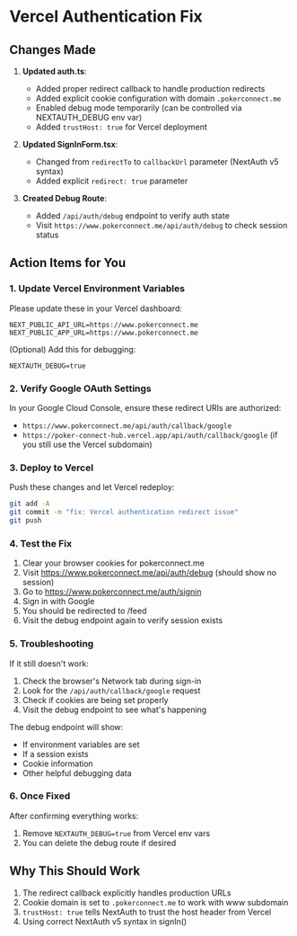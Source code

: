 # Vercel Authentication Fix

## Changes Made

1. **Updated auth.ts**:
   - Added proper redirect callback to handle production redirects
   - Added explicit cookie configuration with domain `.pokerconnect.me`
   - Enabled debug mode temporarily (can be controlled via NEXTAUTH_DEBUG env var)
   - Added `trustHost: true` for Vercel deployment

2. **Updated SignInForm.tsx**:
   - Changed from `redirectTo` to `callbackUrl` parameter (NextAuth v5 syntax)
   - Added explicit `redirect: true` parameter

3. **Created Debug Route**:
   - Added `/api/auth/debug` endpoint to verify auth state
   - Visit `https://www.pokerconnect.me/api/auth/debug` to check session status

## Action Items for You

### 1. Update Vercel Environment Variables

Please update these in your Vercel dashboard:

```
NEXT_PUBLIC_API_URL=https://www.pokerconnect.me
NEXT_PUBLIC_APP_URL=https://www.pokerconnect.me
```

(Optional) Add this for debugging:

```
NEXTAUTH_DEBUG=true
```

### 2. Verify Google OAuth Settings

In your Google Cloud Console, ensure these redirect URIs are authorized:

- `https://www.pokerconnect.me/api/auth/callback/google`
- `https://poker-connect-hub.vercel.app/api/auth/callback/google` (if you still use the Vercel subdomain)

### 3. Deploy to Vercel

Push these changes and let Vercel redeploy:

```bash
git add -A
git commit -m "fix: Vercel authentication redirect issue"
git push
```

### 4. Test the Fix

1. Clear your browser cookies for pokerconnect.me
2. Visit https://www.pokerconnect.me/api/auth/debug (should show no session)
3. Go to https://www.pokerconnect.me/auth/signin
4. Sign in with Google
5. You should be redirected to /feed
6. Visit the debug endpoint again to verify session exists

### 5. Troubleshooting

If it still doesn't work:

1. Check the browser's Network tab during sign-in
2. Look for the `/api/auth/callback/google` request
3. Check if cookies are being set properly
4. Visit the debug endpoint to see what's happening

The debug endpoint will show:

- If environment variables are set
- If a session exists
- Cookie information
- Other helpful debugging data

### 6. Once Fixed

After confirming everything works:

1. Remove `NEXTAUTH_DEBUG=true` from Vercel env vars
2. You can delete the debug route if desired

## Why This Should Work

1. The redirect callback explicitly handles production URLs
2. Cookie domain is set to `.pokerconnect.me` to work with www subdomain
3. `trustHost: true` tells NextAuth to trust the host header from Vercel
4. Using correct NextAuth v5 syntax in signIn()

